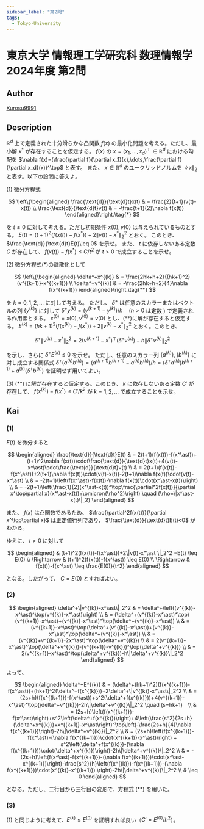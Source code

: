 ```yaml
---
sidebar_label: "第2問"
tags:
  - Tokyo-University
---
```

# 東京大学 情報理工学研究科 数理情報学 2024年度 第2問

## **Author**
[Kurosu9991](https://github.com/Kurosu9991)

## **Description**
$\mathbb{R}^d$ 上で定義された十分滑らかな凸関数 $f(x)$ の最小化問題を考える。ただし、最小解 $x^{\ast}$ が存在することを仮定する。
$f(x)$ の $x=(x_1,\dots,x_d)^\top\in\mathbb{R}^d$ における勾配を $\nabla f(x)=(\frac{\partial f}{\partial x_1}(x),\dots,\frac{\partial f}{\partial x_d}(x))^\top$ と表す。
また、 $x\in\mathbb{R}^d$ のユークリッドノルムを $\|x\|_2$ と表す。以下の設問に答えよ。

(1) 微分方程式

$$
\left\{\begin{aligned}
  \frac{\text{d}}{\text{d}t}x(t) & = \frac{2}{t+1}(v(t)-x(t)) \\
  \frac{\text{d}}{\text{d}t}v(t) & = -\frac{t+1}{2}\nabla f(x(t))
\end{aligned}\right.\tag{*}
$$

を $t\geq 0$ に対して考える。ただし初期条件 $x(0),v(0)$ は与えられているものとする。
$E(t)=(t+1)^2(f(x(t))-f(x^\ast))+2\|v(t)-x^\ast \|_2^2$ とおく。
このとき、 $\frac{\text{d}}{\text{d}t}E(t)\leq 0$ を示せ。
また、 $t$ に依存しないある定数 $C$ が存在して、 $f(x(t))-f(x^\ast)\leq C/t^2$ が $t>0$ で成立することを示せ。

(2) 微分方程式(*)の離散化として

$$
\left\{\begin{aligned}
  \delta^+x^{(k)} & = \frac{2hk+h+2}{(hk+1)^2}(v^{(k+1)}-x^{(k+1)}) \\
  \delta^+v^{(k)} & = -\frac{2hk+h+2}{4}\nabla f(x^{(k+1)})
\end{aligned}\right.\tag{**}
$$

を $k=0,1,2,\dots$ に対して考える。
ただし、 $\delta^+$ は任意のスカラーまたはベクトルの列 $\{y^{(k)}\}$ に対して $\delta^+y^{(k)}=(y^{(k+1)}-y^{(k)})/h \quad (h>0$ は定数 $)$ で定義される作用素とする。
$x^{(0)}=x(0),v^{(0)}=v(0)$ とし、(**)に解が存在すると仮定する。
$E^{(k)}=(hk+1)^2(f(x^{(k)})-f(x^\ast))+2\|v^{(k)}-x^\ast \|_2^2$ とおく。このとき、

$$
\delta^+\|v^{(k)}-x^\ast \|_2^2=2(v^{(k+1)}-x^\ast)^\top(\delta^+v^{(k)})-h\|\delta^+v^{(k)}\|_2^2
$$

を示し、さらに $\delta^+E^{(k)}\leq 0$ を示せ。
ただし、任意のスカラー列 $\{a^{(k)}\},\{b^{(k)}\}$ に対し成立する関係式
$\delta^+(a^{(k)}b^{(k)})=(a^{(k+1)}b^{(k+1)}-a^{(k)}b^{(k)})/h=(\delta^+a^{(k)})b^{(k+1)}+a^{(k)}(\delta^+b^{(k)})$ を証明せず用いてよい。

(3) (**) に解が存在すると仮定する。このとき、 $k$ に依存しないある定数 $C'$ が存在して、 $f(x^{(k)})-f(x^\ast) \leq C'/k^2$ が $k=1,2,\dots$ で成立することを示せ。

## **Kai**
### (1)
$E(t)$ を微分すると

$$
\begin{aligned}
  \frac{\text{d}}{\text{d}t}E(t) 
  & = 2(t+1)(f(x(t))-f(x^\ast))+(t+1)^2\nabla f(x(t))\cdot\frac{\text{d}}{\text{d}t}x(t)+4(v(t)-x^\ast)\cdot\frac{\text{d}}{\text{d}t}v(t) \\
  & = 2(t+1)(f(x(t))-f(x^\ast))+2(t+1)\nabla f(x(t))\cdot(v(t)-x(t))-2(t+1)\nabla f(x(t))\cdot(v(t)-x^\ast) \\
  & = -2(t+1)\left(f(x^\ast)-f(x(t))-\nabla f(x(t))\cdot(x^\ast-x(t))\right) \\
  & = -2(t+1)\left(\frac{1}{2}(x^\ast-x(t))^\top\frac{\partial^2f(x(t))}{\partial x^\top\partial x}(x^\ast-x(t))+\omicron(\rho^2)\right) \quad (\rho=\|x^\ast-x(t)\|_2)
\end{aligned}
$$

また、 $f(x)$ は凸関数であるため、 $\frac{\partial^2f(x(t))}{\partial x^\top\partial x}$ は正定値行列であり、 $\frac{\text{d}}{\text{d}t}E(t)<0$ がわかる。

ゆえに、 $t>0$ に対して

$$
\begin{aligned}
              & (t+1)^2(f(x(t))-f(x^\ast))+2\|v(t)-x^\ast \|_2^2 =E(t) \leq E(0) \\
  \Rightarrow & (t+1)^2(f(x(t))-f(x^\ast)) \leq E(0) \\
  \Rightarrow & f(x(t))-f(x^\ast) \leq \frac{E(0)}{t^2}
\end{aligned}
$$

となる。したがって、 $C=E(0)$ とすればよい。

### (2)

$$
\begin{aligned}
  \delta^+\|v^{(k)}-x^\ast\|_2^2 
  & = \delta^+\left((v^{(k)}-x^\ast)^\top(v^{(k)}-x^\ast)\right) \\
  & = (\delta^+(v^{(k)}-x^\ast)^\top)(v^{(k+1)}-x^\ast)+(v^{(k)}-x^\ast)^\top(\delta^+(v^{(k)}-x^\ast)) \\
  & = (v^{(k+1)}-x^\ast)^\top(\delta^+(v^{(k)}-x^\ast))+(v^{(k)}-x^\ast)^\top(\delta^+(v^{(k)}-x^\ast)) \\
  & = (v^{(k)}+v^{(k+1)}-2x^\ast)^\top(\delta^+v^{(k)}) \\
  & = 2(v^{(k+1)}-x^\ast)^\top(\delta^+v^{(k)})-(v^{(k+1)}-v^{(k)})^\top(\delta^+v^{(k)}) \\
  & = 2(v^{(k+1)}-x^\ast)^\top(\delta^+v^{(k)})-h\|\delta^+v^{(k)}\|_2^2
\end{aligned}
$$

よって、

$$
\begin{aligned}
  \delta^+E^{(k)}
  & = (\delta^+(hk+1)^2)(f(x^{(k+1)})-f(x^\ast))+(hk+1)^2(\delta^+f(x^{(k)}))+2\delta^+\|v^{(k)}-x^\ast\|_2^2 \\
  & = (2s+h)(f(x^{(k+1)})-f(x^\ast))+s^2(\delta^+f(x^{(k)}))+4(v^{(k+1)}-x^\ast)^\top(\delta^+v^{(k)})-2h\|\delta^+v^{(k)}\|_2^2 \quad (s=hk+1)　\\
  & = (2s+h)\left(f(x^{(k+1)})-f(x^\ast)\right)+s^2\left(\delta^+f(x^{(k)})\right)+4\left(\frac{s^2}{2s+h}(\delta^+x^{(k)})+x^{(k+1)}-x^\ast\right)^\top\left(-\frac{2s+h}{4}\nabla f(x^{(k+1)})\right)-2h\|\delta^+v^{(k)}\|_2^2 \\
  & = (2s+h)\left(f(x^{(k+1)})-f(x^\ast)-(\nabla f(x^{(k+1)}))\cdot(x^{(k+1)}-x^\ast)\right) + s^2\left(\delta^+f(x^{(k)})-(\nabla f(x^{(k+1)}))\cdot(\delta^+x^{(k)})\right)-2h\|\delta^+v^{(k)}\|_2^2 \\
  & = -(2s+h)\left(f(x^\ast)-f(x^{(k+1)})-(\nabla f(x^{(k+1)}))\cdot(x^\ast-x^{(k+1)})\right)-\frac{s^2}{h}\left(f(x^{(k)})-f(x^{(k+1)})-(\nabla f(x^{(k+1)}))\cdot(x^{(k)}-x^{(k+1)}) \right)-2h\|\delta^+v^{(k)}\|_2^2 \\
  & \leq 0
\end{aligned}
$$

となる。ただし、二行目から三行目の変形で、方程式 (**) を用いた。

### (3)
(1) と同じように考えて、$E^{(k)} \leq E^{(0)}$ を証明すれば良い（$C'=E^{(0)}/h^2$）。
